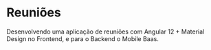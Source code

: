# Reuniões
Desenvolvendo uma aplicação de reuniões com Angular 12 + Material Design no Frontend, e para o Backend o Mobile Baas.
